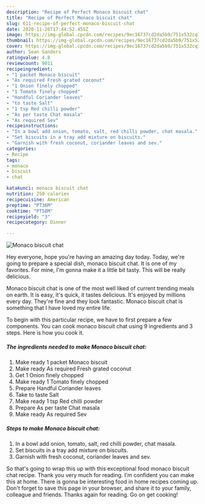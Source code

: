 ```yaml
---
description: "Recipe of Perfect Monaco biscuit chat"
title: "Recipe of Perfect Monaco biscuit chat"
slug: 611-recipe-of-perfect-monaco-biscuit-chat
date: 2020-11-26T17:44:52.455Z
image: https://img-global.cpcdn.com/recipes/9ec16737cd2da5b9/751x532cq70/monaco-biscuit-chat-recipe-main-photo.jpg
thumbnail: https://img-global.cpcdn.com/recipes/9ec16737cd2da5b9/751x532cq70/monaco-biscuit-chat-recipe-main-photo.jpg
cover: https://img-global.cpcdn.com/recipes/9ec16737cd2da5b9/751x532cq70/monaco-biscuit-chat-recipe-main-photo.jpg
author: Sean Sanders
ratingvalue: 4.8
reviewcount: 9011
recipeingredient:
- "1 packet Monaco biscuit"
- "As required Fresh grated coconut"
- "1 Onion finely chopped"
- "1 Tomato finely chopped"
- "Handful Coriander leaves"
- "to taste Salt"
- "1 tsp Red chilli powder"
- "As per taste Chat masala"
- "As required Sev"
recipeinstructions:
- "In a bowl add onion, tomato, salt, red chilli powder, chat masala."
- "Set biscuits in a tray add mixture on biscuits."
- "Garnish with fresh coconut, coriander leaves and sev."
categories:
- Recipe
tags:
- monaco
- biscuit
- chat

katakunci: monaco biscuit chat 
nutrition: 250 calories
recipecuisine: American
preptime: "PT36M"
cooktime: "PT58M"
recipeyield: "3"
recipecategory: Dinner

---
```



![Monaco biscuit chat](https://img-global.cpcdn.com/recipes/9ec16737cd2da5b9/751x532cq70/monaco-biscuit-chat-recipe-main-photo.jpg)

Hey everyone, hope you're having an amazing day today. Today, we're going to prepare a special dish, monaco biscuit chat. It is one of my favorites. For mine, I'm gonna make it a little bit tasty. This will be really delicious.



Monaco biscuit chat is one of the most well liked of current trending meals on earth. It is easy, it's quick, it tastes delicious. It's enjoyed by millions every day. They're fine and they look fantastic. Monaco biscuit chat is something that I have loved my entire life.


To begin with this particular recipe, we have to first prepare a few components. You can cook monaco biscuit chat using 9 ingredients and 3 steps. Here is how you cook it.

<!--inarticleads1-->

##### The ingredients needed to make Monaco biscuit chat:

1. Make ready 1 packet Monaco biscuit
1. Make ready As required Fresh grated coconut
1. Get 1 Onion finely chopped
1. Make ready 1 Tomato finely chopped
1. Prepare Handful Coriander leaves
1. Take to taste Salt
1. Make ready 1 tsp Red chilli powder
1. Prepare As per taste Chat masala
1. Make ready As required Sev




<!--inarticleads2-->

##### Steps to make Monaco biscuit chat:

1. In a bowl add onion, tomato, salt, red chilli powder, chat masala.
1. Set biscuits in a tray add mixture on biscuits.
1. Garnish with fresh coconut, coriander leaves and sev.




So that's going to wrap this up with this exceptional food monaco biscuit chat recipe. Thank you very much for reading. I'm confident you can make this at home. There is gonna be interesting food in home recipes coming up. Don't forget to save this page in your browser, and share it to your family, colleague and friends. Thanks again for reading. Go on get cooking!
